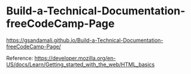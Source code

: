 # Build-a-Technical-Documentation-freeCodeCamp-Page
https://gsandamali.github.io/Build-a-Technical-Documentation-freeCodeCamp-Page/

Reference: https://developer.mozilla.org/en-US/docs/Learn/Getting_started_with_the_web/HTML_basics
